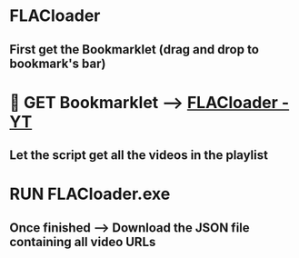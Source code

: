 # **FLACloader**

## First get the Bookmarklet (drag and drop to bookmark's bar)



# 🚀 GET Bookmarklet --> [**FLACloader - YT**](https://jvetree.github.io/FLACloader/)

## Let the script get all the videos in the playlist

# RUN FLACloader.exe

## Once finished --> Download the JSON file containing all video URLs




